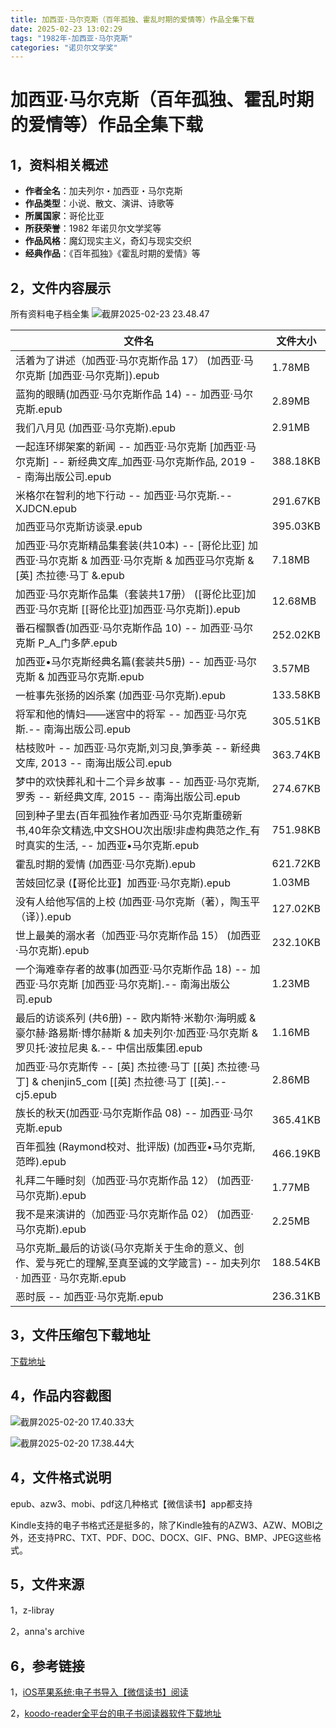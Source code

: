 ```yaml
---
title: 加西亚·马尔克斯（百年孤独、霍乱时期的爱情等）作品全集下载
date: 2025-02-23 13:02:29
tags: "1982年-加西亚·马尔克斯"
categories: "诺贝尔文学奖"
---
```


# 加西亚·马尔克斯（百年孤独、霍乱时期的爱情等）作品全集下载
## 1，资料相关概述

- **作者全名**：加夫列尔・加西亚・马尔克斯
- **作品类型**：小说、散文、演讲、诗歌等
- **所属国家**：哥伦比亚
- **所获荣誉**：1982 年诺贝尔文学奖等
- **作品风格**：魔幻现实主义，奇幻与现实交织
- **经典作品**：《百年孤独》《霍乱时期的爱情》等



## 2，文件内容展示

所有资料电子档全集
![截屏2025-02-23 23.48.47](https://linkee-top-public.oss-cn-hangzhou.aliyuncs.com/ershop/202502232349897.png)


| 文件名                                                                                                                 | 文件大小     |
|---------------------------------------------------------------------------------------------------------------------|----------|
 | 活着为了讲述（加西亚·马尔克斯作品 17） (加西亚·马尔克斯 [加西亚·马尔克斯]).epub | 1.78MB | 
 | 蓝狗的眼睛(加西亚·马尔克斯作品 14) -- 加西亚·马尔克斯.epub | 2.89MB | 
 | 我们八月见 (加西亚·马尔克斯).epub | 2.91MB | 
 | 一起连环绑架案的新闻 -- 加西亚·马尔克斯 [加西亚·马尔克斯] -- 新经典文库_加西亚·马尔克斯作品, 2019 -- 南海出版公司.epub | 388.18KB | 
 | 米格尔在智利的地下行动 -- 加西亚·马尔克斯.-- XJDCN.epub | 291.67KB | 
 | 加西亚马尔克斯访谈录.epub | 395.03KB | 
 | 加西亚·马尔克斯精品集套装(共10本) -- [哥伦比亚] 加西亚·马尔克斯 & 加西亚·马尔克斯 & 加西亚马尔克斯 & [英] 杰拉德·马丁 &.epub | 7.18MB | 
 | 加西亚·马尔克斯作品集（套装共17册） ([哥伦比亚]加西亚·马尔克斯 [[哥伦比亚]加西亚·马尔克斯]).epub | 12.68MB | 
 | 番石榴飘香(加西亚·马尔克斯作品 10) -- 加西亚·马尔克斯 P_A_门多萨.epub | 252.02KB | 
 | 加西亚•马尔克斯经典名篇(套装共5册) -- 加西亚·马尔克斯 & 加西亚马尔克斯.epub | 3.57MB | 
 | 一桩事先张扬的凶杀案 (加西亚·马尔克斯).epub | 133.58KB | 
 | 将军和他的情妇——迷宫中的将军 -- 加西亚·马尔克斯.-- 南海出版公司.epub | 305.51KB | 
 | 枯枝败叶 -- 加西亚·马尔克斯,刘习良,笋季英 -- 新经典文库, 2013 -- 南海出版公司.epub | 363.74KB | 
 | 梦中的欢快葬礼和十二个异乡故事 -- 加西亚·马尔克斯,罗秀 -- 新经典文库, 2015 -- 南海出版公司.epub | 274.67KB | 
 | 回到种子里去(百年孤独作者加西亚·马尔克斯重磅新书,40年杂文精选,中文SHOU次出版!非虚构典范之作_有时真实的生活, -- 加西亚•马尔克斯.epub | 751.98KB | 
 | 霍乱时期的爱情 (加西亚·马尔克斯).epub | 621.72KB | 
 | 苦妓回忆录 (【哥伦比亚】加西亚·马尔克斯).epub | 1.03MB | 
 | 没有人给他写信的上校 (加西亚·马尔克斯（著），陶玉平（译）).epub | 127.02KB | 
 | 世上最美的溺水者（加西亚·马尔克斯作品 15） (加西亚·马尔克斯).epub | 232.10KB | 
 | 一个海难幸存者的故事(加西亚·马尔克斯作品 18) -- 加西亚·马尔克斯 [加西亚·马尔克斯].-- 南海出版公司.epub | 1.23MB | 
 | 最后的访谈系列 (共6册) -- 欧内斯特·米勒尔·海明威 & 豪尔赫·路易斯·博尔赫斯 & 加夫列尔·加西亚·马尔克斯 & 罗贝托·波拉尼奥 &.-- 中信出版集团.epub | 1.16MB | 
 | 加西亚·马尔克斯传 -- [英] 杰拉德·马丁 [[英] 杰拉德·马丁] & chenjin5_com [[英] 杰拉德·马丁 [[英].-- cj5.epub | 2.86MB | 
 | 族长的秋天(加西亚·马尔克斯作品 08) -- 加西亚·马尔克斯.epub | 365.41KB | 
 | 百年孤独 (Raymond校对、批评版) (加西亚•马尔克斯, 范晔).epub | 466.19KB | 
 | 礼拜二午睡时刻（加西亚·马尔克斯作品 12） (加西亚·马尔克斯).epub | 1.77MB | 
 | 我不是来演讲的（加西亚·马尔克斯作品 02） (加西亚·马尔克斯).epub | 2.25MB | 
 | 马尔克斯_最后的访谈(马尔克斯关于生命的意义、创作、爱与死亡的理解,至真至诚的文学箴言) -- 加夫列尔 · 加西亚 · 马尔克斯.epub | 188.54KB | 
 | 恶时辰 -- 加西亚·马尔克斯.epub | 236.31KB | 



## 3，文件压缩包下载地址

[下载地址](https://www.linkee.top/goods-front/pay?id=25&trafficSource=ershop)


## 4，作品内容截图

![截屏2025-02-20 17.40.33大](http://oss.linkee.top/ershop/202502231412246.jpeg)

![截屏2025-02-20 17.38.44大](http://oss.linkee.top/ershop/202502231411005.jpeg)


## 4，文件格式说明
epub、azw3、mobi、pdf这几种格式【微信读书】app都支持

Kindle支持的电子书格式还是挺多的，除了Kindle独有的AZW3、AZW、MOBI之外，还支持PRC、TXT、PDF、DOC、DOCX、GIF、PNG、BMP、JPEG这些格式。


## 5，文件来源

1，z-libray

2，anna's archive

## 6，参考链接

1，[iOS苹果系统:电子书导入【微信读书】阅读](https://blog.51cto.com/u_16223356/13342709)

2，[koodo-reader全平台的电子书阅读器软件下载地址](https://github.com/koodo-reader/koodo-reader/releases/tag/v1.7.9)









